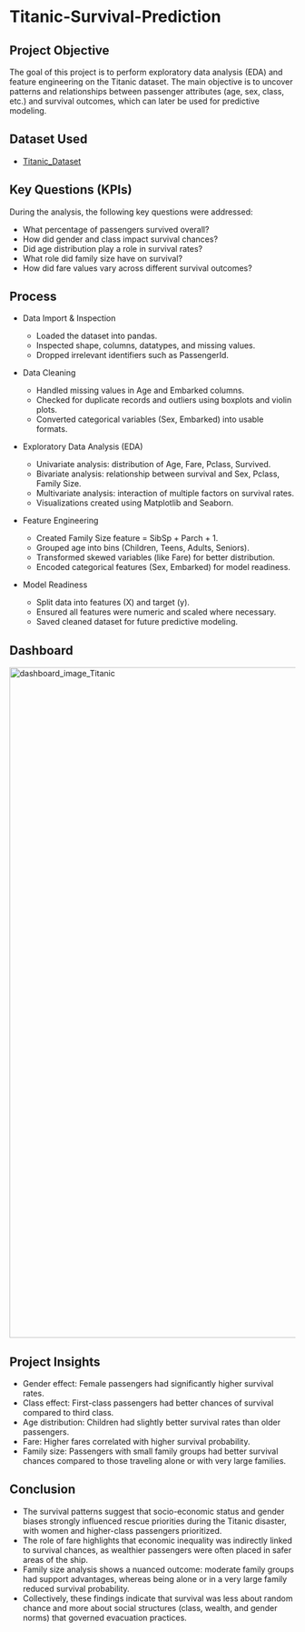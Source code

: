 # Titanic-Survival-Prediction

## Project Objective
The goal of this project is to perform exploratory data analysis (EDA) and feature engineering on the Titanic dataset. The main objective is to uncover patterns and relationships between passenger attributes (age, sex, class, etc.) and survival outcomes, which can later be used for predictive modeling.

## Dataset Used
- <a href="https://github.com/Suryxbg/Titanic-Survival-Prediction/blob/main/train.csv">Titanic_Dataset</a>

## Key Questions (KPIs)
During the analysis, the following key questions were addressed:
- What percentage of passengers survived overall?
- How did gender and class impact survival chances?
- Did age distribution play a role in survival rates?
- What role did family size have on survival?
- How did fare values vary across different survival outcomes?

## Process

- Data Import & Inspection
  - Loaded the dataset into pandas.
  - Inspected shape, columns, datatypes, and missing values.
  - Dropped irrelevant identifiers such as PassengerId.

- Data Cleaning
  - Handled missing values in Age and Embarked columns.
  - Checked for duplicate records and outliers using boxplots and violin plots.
  - Converted categorical variables (Sex, Embarked) into usable formats.

- Exploratory Data Analysis (EDA)
  - Univariate analysis: distribution of Age, Fare, Pclass, Survived.
  - Bivariate analysis: relationship between survival and Sex, Pclass, Family Size.
  - Multivariate analysis: interaction of multiple factors on survival rates.
  - Visualizations created using Matplotlib and Seaborn.

- Feature Engineering
  - Created Family Size feature = SibSp + Parch + 1.
  - Grouped age into bins (Children, Teens, Adults, Seniors).
  - Transformed skewed variables (like Fare) for better distribution.
  - Encoded categorical features (Sex, Embarked) for model readiness.

- Model Readiness
  - Split data into features (X) and target (y).
  - Ensured all features were numeric and scaled where necessary.
  - Saved cleaned dataset for future predictive modeling.
 
## Dashboard

<img width="1484" height="1180" alt="dashboard_image_Titanic" src="https://github.com/user-attachments/assets/fd17b99a-acf1-45e4-8f2c-382ea728320c" />


## Project Insights 

- Gender effect: Female passengers had significantly higher survival rates.
- Class effect: First-class passengers had better chances of survival compared to third class.
- Age distribution: Children had slightly better survival rates than older passengers.
- Fare: Higher fares correlated with higher survival probability.
- Family size: Passengers with small family groups had better survival chances compared to those traveling alone or with very large families.

## Conclusion 

- The survival patterns suggest that socio-economic status and gender biases strongly influenced rescue priorities during the Titanic disaster, with women and higher-class passengers prioritized.
- The role of fare highlights that economic inequality was indirectly linked to survival chances, as wealthier passengers were often placed in safer areas of the ship.
- Family size analysis shows a nuanced outcome: moderate family groups had support advantages, whereas being alone or in a very large family reduced survival probability.
- Collectively, these findings indicate that survival was less about random chance and more about social structures (class, wealth, and gender norms) that governed evacuation practices.



